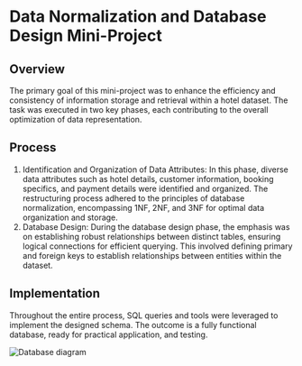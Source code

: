 # Data Normalization and Database Design Mini-Project

## Overview
The primary goal of this mini-project was to enhance the efficiency and consistency of information storage and retrieval within a hotel dataset. The task was executed in two key phases, each contributing to the overall optimization of data representation.

## Process
1. Identification and Organization of Data Attributes: In this phase, diverse data attributes such as hotel details, customer information, booking specifics, and payment details were identified and organized.
The restructuring process adhered to the principles of database normalization, encompassing 1NF, 2NF, and 3NF for optimal data organization and storage.
2. Database Design: During the database design phase, the emphasis was on establishing robust relationships between distinct tables, ensuring logical connections for efficient querying.
This involved defining primary and foreign keys to establish relationships between entities within the dataset.

## Implementation
Throughout the entire process, SQL queries and tools were leveraged to implement the designed schema.
The outcome is a fully functional database, ready for practical application, and testing.

![Database diagram](https://github.com/TobyTobi/Database-design-and-normalization-for-DatAfrik-Hotel-data/assets/102298244/9f09a671-6d12-41b9-b984-2a9f1571592f)

